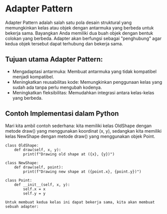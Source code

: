 # Adapter Pattern

Adapter Pattern adalah salah satu pola desain struktural yang memungkinkan kelas atau objek dengan antarmuka yang berbeda untuk bekerja sama. Bayangkan Anda memiliki dua buah objek dengan bentuk colokan yang berbeda. Adapter akan berfungsi sebagai "penghubung" agar kedua objek tersebut dapat terhubung dan bekerja sama.

## Tujuan utama Adapter Pattern:

* Mengadaptasi antarmuka: Membuat antarmuka yang tidak kompatibel menjadi kompatibel.
* Meningkatkan reusabilitas kode: Memungkinkan penggunaan kelas yang sudah ada tanpa perlu mengubah kodenya.
* Meningkatkan fleksibilitas: Memudahkan integrasi antara kelas-kelas yang berbeda.

## Contoh Implementasi dalam Python
Mari kita ambil contoh sederhana: kita memiliki kelas OldShape dengan metode draw() yang menggunakan koordinat (x, y), sedangkan kita memiliki kelas NewShape dengan metode draw() yang menggunakan objek Point.

``` 
class OldShape:
    def draw(self, x, y):
        print(f"Drawing old shape at ({x}, {y})")

class NewShape:
    def draw(self, point):
        print(f"Drawing new shape at ({point.x}, {point.y})")

class Point:
    def __init__(self, x, y):
        self.x = x
        self.y = y

Untuk membuat kedua kelas ini dapat bekerja sama, kita akan membuat sebuah adapter: